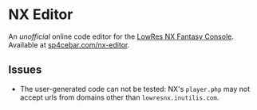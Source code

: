 # NX Editor
An *unofficial* online code editor for the [LowRes NX Fantasy Console](https://lowresnx.inutilis.com/). Available at [sp4cebar.com/nx-editor](https://sp4cebar.com/nx-editor/).

## Issues
- The user-generated code can not be tested: NX's `player.php` may not accept urls from domains other than `lowresnx.inutilis.com`.
